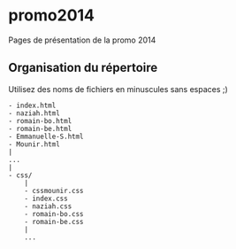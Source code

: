 promo2014
=========

Pages de présentation de la promo 2014

## Organisation du répertoire

Utilisez des noms de fichiers en minuscules sans espaces ;)

    - index.html
    - naziah.html
    - romain-bo.html
    - romain-be.html
    - Emmanuelle-S.html
    - Mounir.html
    |
    ...
    |
    - css/
        |
        - cssmounir.css
        - index.css
        - naziah.css
        - romain-bo.css
        - romain-be.css
        |
        ...
